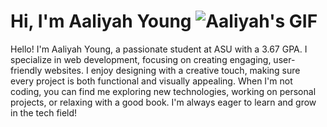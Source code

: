 # Hi, I'm Aaliyah Young ![Aaliyah's GIF](https://i.imgur.com/sfxstqI.gif)

Hello! I'm Aaliyah Young, a passionate student at ASU with a 3.67 GPA. I specialize in web development, focusing on creating engaging, user-friendly websites. I enjoy designing with a creative touch, making sure every project is both functional and visually appealing. When I'm not coding, you can find me exploring new technologies, working on personal projects, or relaxing with a good book. I'm always eager to learn and grow in the tech field!
